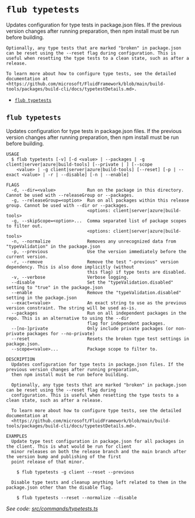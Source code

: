 `flub typetests`
================

Updates configuration for type tests in package.json files. If the previous version changes after running preparation, then npm install must be run before building.

    Optionally, any type tests that are marked "broken" in package.json can be reset using the --reset flag during configuration. This is useful when resetting the type tests to a clean state, such as after a release.

    To learn more about how to configure type tests, see the detailed documentation at <https://github.com/microsoft/FluidFramework/blob/main/build-tools/packages/build-cli/docs/typetestDetails.md>.

* [`flub typetests`](#flub-typetests)

## `flub typetests`

Updates configuration for type tests in package.json files. If the previous version changes after running preparation, then npm install must be run before building.

```
USAGE
  $ flub typetests [-v] [-d <value> | --packages | -g client|server|azure|build-tools] [--private | ] [--scope
    <value> | -g client|server|azure|build-tools] [--reset] [-p | --exact <value> | -r | --disable] [-n | --enable]

FLAGS
  -d, --dir=<value>            Run on the package in this directory. Cannot be used with --releaseGroup or --packages.
  -g, --releaseGroup=<option>  Run on all packages within this release group. Cannot be used with --dir or --packages.
                               <options: client|server|azure|build-tools>
  -g, --skipScope=<option>...  Comma separated list of package scopes to filter out.
                               <options: client|server|azure|build-tools>
  -n, --normalize              Removes any unrecognized data from "typeValidation" in the package.json
  -p, --previous               Use the version immediately before the current version.
  -r, --remove                 Remove the test "-previous" version dependency. This is also done implicitly (without
                               this flag) if type tests are disabled.
  -v, --verbose                Verbose logging.
  --disable                    Set the "typeValidation.disabled" setting to "true" in the package.json
  --enable                     Remove the "typeValidation.disabled" setting in the package.json
  --exact=<value>              An exact string to use as the previous version constraint. The string will be used as-is.
  --packages                   Run on all independent packages in the repo. This is an alternative to using the --dir
                               flag for independent packages.
  --[no-]private               Only include private packages (or non-private packages for --no-private)
  --reset                      Resets the broken type test settings in package.json.
  --scope=<value>...           Package scope to filter to.

DESCRIPTION
  Updates configuration for type tests in package.json files. If the previous version changes after running preparation,
  then npm install must be run before building.

  Optionally, any type tests that are marked "broken" in package.json can be reset using the --reset flag during
  configuration. This is useful when resetting the type tests to a clean state, such as after a release.

  To learn more about how to configure type tests, see the detailed documentation at
  <https://github.com/microsoft/FluidFramework/blob/main/build-tools/packages/build-cli/docs/typetestDetails.md>.

EXAMPLES
  Update type test configuration in package.json for all packages in the client. This is what would be run for client
  minor releases on both the release branch and the main branch after the version bump and publishing of the first
  point release of that minor.

    $ flub typetests -g client --reset --previous

  Disable type tests and cleanup anything left related to them in the package.json other than the disable flag.

    $ flub typetests --reset --normalize --disable
```

_See code: [src/commands/typetests.ts](https://github.com/microsoft/FluidFramework/blob/main/build-tools/packages/build-cli/src/commands/typetests.ts)_
